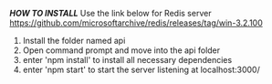 ***HOW TO INSTALL***
Use the link below for Redis server
https://github.com/microsoftarchive/redis/releases/tag/win-3.2.100

1) Install the folder named api
2) Open command prompt and move into the api folder
3) enter 'npm install' to install all necessary dependencies
4) enter 'npm start' to start the server listening at localhost:3000/